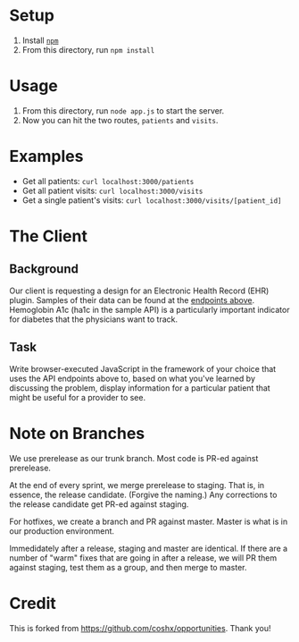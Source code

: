 # Setup
1. Install [`npm`](https://www.npmjs.com/get-npm)
1. From this directory, run `npm install`

# Usage
1. From this directory, run `node app.js` to start the server.
1. Now you can hit the two routes, `patients` and `visits`.

# Examples
* Get all patients: `curl localhost:3000/patients`
* Get all patient visits: `curl localhost:3000/visits`
* Get a single patient's visits: `curl localhost:3000/visits/[patient_id]`

# The Client
## Background
Our client is requesting a design for an Electronic Health Record (EHR) plugin. Samples of their data can be found at the [endpoints above](#examples). Hemoglobin A1c (ha1c in the sample API) is a particularly important indicator for diabetes that the physicians want to track.

## Task
Write browser-executed JavaScript in the framework of your choice that uses the API endpoints above to, based on what you've learned by discussing the problem, display information for a particular patient that might be useful for a provider to see.


# Note on Branches

We use prerelease as our trunk branch.  Most code is PR-ed against prerelease.

At the end of every sprint, we merge prerelease to staging.  That is, in essence, the release candidate.  (Forgive the naming.)  Any corrections to the release candidate get PR-ed against staging.

For hotfixes, we create a branch and PR against master.  Master is what is in our production environment.

Immedidately after a release, staging and master are identical.  If there are a number of "warm" fixes that are going in after a release, we will PR them against staging, test them as a group, and then merge to master.

# Credit

This is forked from https://github.com/coshx/opportunities.  Thank you!
